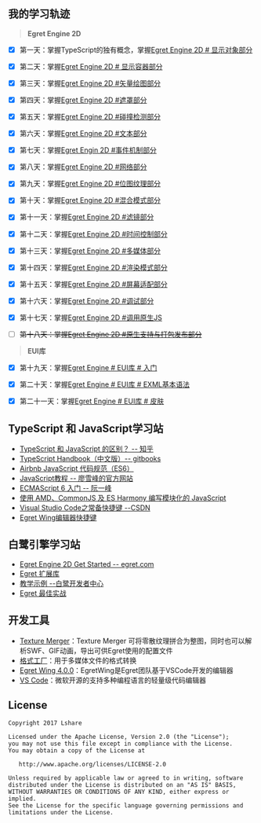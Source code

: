 
我的学习轨迹
--------

> **Egret Engine 2D**

- [x] 第一天：掌握TypeScript的独有概念，掌握[Egret Engine 2D # 显示对象部分](https://github.com/LinLshare/egret_demo/tree/master/day01_display_object/src)
- [x] 第二天：掌握[Egret Engine 2D # 显示容器部分](https://github.com/LinLshare/egret_demo/tree/master/day02_display_container/src)
- [x] 第三天：掌握[Egret Engine 2D #矢量绘图部分](https://github.com/LinLshare/egret_demo/tree/master/day03_vector_drawing/src)
- [x] 第四天：掌握[Egret Engine 2D #遮罩部分](https://github.com/LinLshare/egret_demo/tree/master/day04_shade/src)
- [x] 第五天：掌握[Egret Engine 2D #碰撞检测部分](https://github.com/LinLshare/egret_demo/tree/master/day05_collision_detection/src)
- [x] 第六天：掌握[Egret Engine 2D #文本部分](https://github.com/LinLshare/egret_demo/tree/master/day06_text/src)
- [x] 第七天：掌握[Egret Engin 2D #事件机制部分](https://github.com/LinLshare/egret_demo/tree/master/day07_event_mechanism/src)
- [x] 第八天：掌握[Egret Engine 2D #网络部分](https://github.com/LinLshare/egret_demo/tree/master/day08_network/src)
- [x] 第九天：掌握[Egret Engine 2D #位图纹理部分](https://github.com/LinLshare/egret_demo/tree/master/day09_bitmap_texture/src)
- [x] 第十天：掌握[Egret Engine 2D #混合模式部分](https://github.com/LinLshare/egret_demo/tree/master/day10_mixed_mode/src)
- [x] 第十一天：掌握[Egret Engine 2D #滤镜部分](https://github.com/LinLshare/egret_demo/tree/master/day11_filter_effect/src)
- [x] 第十二天：掌握[Egret Engine 2D #时间控制部分](https://github.com/LinLshare/egret_demo/tree/master/day12_time_controll/src)
- [x] 第十三天：掌握[Egret Engine 2D #多媒体部分](https://github.com/LinLshare/egret_demo/tree/master/day13_multimedia/src)
- [x] 第十四天：掌握[Egret Engine 2D #渲染模式部分](https://github.com/LinLshare/egret_demo/tree/master/day14_render_mode/src)
- [x] 第十五天：掌握[Egret Engine 2D #屏幕适配部分](https://github.com/LinLshare/egret_demo/tree/master/day15_screen_adaptation/src)
- [x] 第十六天：掌握[Egret Engine 2D #调试部分](https://github.com/LinLshare/egret_demo/tree/master/day16_debug/src)
- [x] 第十七天：掌握[Egret Engine 2D #调用原生JS](https://github.com/LinLshare/egret_demo/tree/master/day17_call_js/src)
- [ ] ~~第十八天：掌握[Egret Engine 2D #原生支持与打包发布部分](http://developer.egret.com/cn/github/egret-docs/Engine2D/native/horizontalScreen/index.html)~~



> **EUI库**

- [x] 第十九天：掌握[Egret Engine # EUI库 # 入门](https://github.com/LinLshare/egret_demo/tree/master/day19_eui_get_start/src)
- [x] 第二十天：掌握[Egret Engine # EUI库 # EXML基本语法](https://github.com/LinLshare/egret_demo/tree/master/day20_exml/src)
- [x] 第二十一天：掌握[Egret Engine # EUI库 # 皮肤](https://github.com/LinLshare/egret_demo/tree/master/day21_skin/src)


TypeScript 和 JavaScript学习站
--------

- [TypeScript 和 JavaScript 的区别？ -- 知乎](https://www.zhihu.com/question/25421196)
- [TypeScript Handbook（中文版）-- gitbooks](https://zhongsp.gitbooks.io/typescript-handbook/content/)
- [Airbnb JavaScript 代码规范（ES6）](http://www.kancloud.cn/kancloud/javascript-style-guide/43119)
- [JavaScript教程 -- 廖雪峰的官方网站](http://www.liaoxuefeng.com/wiki/001434446689867b27157e896e74d51a89c25cc8b43bdb3000) 
- [ECMAScript 6 入门 -- 阮一峰](http://es6.ruanyifeng.com/)
- [使用 AMD、CommonJS 及 ES Harmony 编写模块化的 JavaScript](http://justineo.github.io/singles/writing-modular-js/)
- [Visual Studio Code之常备快捷键 --CSDN](http://blog.csdn.net/u010019717/article/details/50443970)
- [Egret Wing编辑器快捷键](http://developer.egret.com/cn/github/egret-docs/Wing/editor/code/index.html)



白鹭引擎学习站
--------

- [Egret Engine 2D Get Started  -- egret.com](http://developer.egret.com/cn/github/egret-docs/Engine2D/getStarted/helloWorld/index.html)
- [Egret 扩展库](http://developer.egret.com/cn/github/egret-docs/extension/threes/instructions/index.html)
- [教学示例 --白鹭开发者中心](http://developer.egret.com/cn/example/egret2d/index.html#010-disp-basic)
- [Egret 最佳实战](http://developer.egret.com/cn/github/egret-docs/Engine2D/debug/performanceOptimization/index.html)



开发工具
-------
- [Texture Merger](http://developer.egret.com/cn/github/egret-docs/tools/TextureMerger/manual/index.html)：Texture Merger 可将零散纹理拼合为整图，同时也可以解析SWF、GIF动画，导出可供Egret使用的配置文件
- [格式工厂](http://www.pcgeshi.com/)：用于多媒体文件的格式转换
- [Egret Wing 4.0.0](http://developer.egret.com/cn/github/egret-docs/Wing/update/update400/index.html)：EgretWing是Egret团队基于VSCode开发的编辑器
- [VS Code](https://code.visualstudio.com/)：微软开源的支持多种编程语言的轻量级代码编辑器



License
--------

    Copyright 2017 Lshare

    Licensed under the Apache License, Version 2.0 (the "License");
    you may not use this file except in compliance with the License.
    You may obtain a copy of the License at
    
       http://www.apache.org/licenses/LICENSE-2.0
    
    Unless required by applicable law or agreed to in writing, software
    distributed under the License is distributed on an "AS IS" BASIS,
    WITHOUT WARRANTIES OR CONDITIONS OF ANY KIND, either express or implied.
    See the License for the specific language governing permissions and
    limitations under the License.
